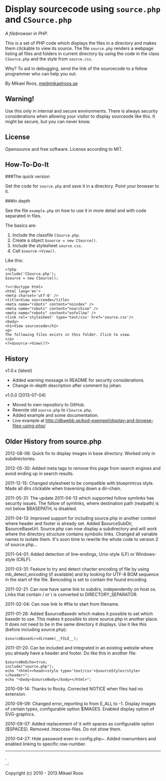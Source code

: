 Display sourcecode using `source.php` and `CSource.php`
===========================================

*A filebrowser in PHP.*

This is a set of PHP code which displays the files in a directory and makes them clickable to view its source. The file `source.php` renders a webpage listing all files and folders in current directory by using the code in the class `CSource.php` and the style from `source.css`.

Why? To aid in debugging, send the link of the sourcecode to a fellow programmer who can help you out.

By Mikael Roos, me@mikaelroos.se


Warning!
-------------------------------------------

Use this only in internal and secure environments. There is always security considerations when allowing your visitor to display sourceode like this. It might be secure, but you can never know.



License
-------------------------------------------

Opensource and free software. License according to MIT.



How-To-Do-It
-------------------------------------------

###The quick version

Get the code for `source.php` and save it in a directory. Point your browser to it.


###In depth

See the file `example.php` on how to use it in more detail and with code separated in files. 

The basics are:

1. Include the classfile `CSource.php`.
2. Create a object `$source = new CSource()`.
3. Include the stylesheet `source.css`.
4. Call `$source->View()`.

Like this:

```
<?php 
include('CSource.php');
$source = new CSource();

?><!doctype html>
<html lang='en'>
<meta charset='utf-8' />
<title>View sourceode</title>
<meta name="robots" content="noindex" />
<meta name="robots" content="noarchive" />
<meta name="robots" content="nofollow" />
<link rel='stylesheet' type='text/css' href='source.css'/>
<body>
<h1>View sourcecode</h1>
<p>
The following files exists in this folder. Click to view.
</p>
<?=$source->View()?>
```



History
-------------------------------------------


v1.0.x (latest)

* Added warning message in README for security considerations.
* Change in-depth description after comment by johan.


v1.0.0 (2013-07-04)

* Moved to own repository to GitHub.
* Rewrote old `source.php` to `CSource.php`.
* Added example and some documentation.
* Live example at http://dbwebb.se/kod-exempel/display-and-browse-files-using-php/



Older History from source.php
-------------------------------------------

2012-08-06: 
Quick fix to display images in base directory. Worked only in subdirectories.

2012-05-30: 
Added meta tags to remove this page from search engines and avoid ending up in search results.

2011-12-15: 
Changed stylesheet to be compatible with blueprintcss style. Made all dirs clickable when traversing down a dir-chain.

2011-05-31: 
The update 2011-04-13 which supported follow symlinks has security issues. The follow of symlinks, where destination path (realpath) is not below $BASEPATH, is disabled.

2011-04-13: 
Improved support for including source.php in another context where header and footer is already set. Added $sourceSubDir, $sourceBaseUrl. Source.php can now display a subdirectory and will work where the directory structure contains symbolic links. Changed all variable names to  isolate them. It's soon time to rewrite the whole code to version 2 of source.php...

2011-04-01: 
Added detection of line-endings, Unix-style (LF) or Windows-style (CRLF).

2011-03-31: 
Feature to try and detect chacter encoding of file by using mb_detect_encoding (if available) and by looking for UTF-8 BOM sequence in the start of the file. $encoding is set to contain the found encoding.

2011-02-21: 
Can now have same link to subdirs, independently on host os. Links that contain / or \ is converted to DIRECTORY_SEPARATOR.

2011-02-04: 
Can now link to #file to start from filename.

2011-01-26: 
Added $sourceBasedir which makes it possible to set which basedir to use. This makes it possible to store source.php in another place. It does not need to be in the same directory it displays. Use it like this (before including source.php):
```
$sourceBasedir=dirname(__FILE__);
```

2011-01-20: 
Can be included and integrated in an existing website where you already have a header and footer. Do like this in another file:

```
$sourceNoEcho=true;
include("source.php");
echo "<html><head><style type='text/css'>$sourceStyle</style></header>";
echo "<body>$sourceBody</body></html>";
```

2010-09-14: 
Thanks to Rocky. Corrected NOTICE when files had no extension.

2010-09-09: 
Changed error_reporting to from E_ALL to -1.
Display images of certain types, configurable option $IMAGES.
Enabled display option of SVG-graphics.

2010-09-07: 
Added replacement of \t with spaces as configurable option ($SPACES).
Removed .htaccess-files. Do not show them.

2010-04-27: 
Hide password even in config.php~.
Added rownumbers and enabled linking to specific row-number.


-------------------------------------------
 .  
..:

Copyright (c) 2010 - 2013 Mikael Roos

